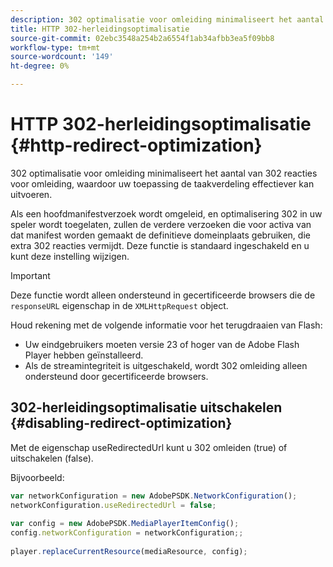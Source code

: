 ```yaml
---
description: 302 optimalisatie voor omleiding minimaliseert het aantal van 302 reacties voor omleiding, waardoor uw toepassing de taakverdeling effectiever kan uitvoeren.
title: HTTP 302-herleidingsoptimalisatie
source-git-commit: 02ebc3548a254b2a6554f1ab34afbb3ea5f09bb8
workflow-type: tm+mt
source-wordcount: '149'
ht-degree: 0%

---
```


# HTTP 302-herleidingsoptimalisatie {#http-redirect-optimization}

302 optimalisatie voor omleiding minimaliseert het aantal van 302 reacties voor omleiding, waardoor uw toepassing de taakverdeling effectiever kan uitvoeren.

Als een hoofdmanifestverzoek wordt omgeleid, en optimalisering 302 in uw speler wordt toegelaten, zullen de verdere verzoeken die voor activa van dat manifest worden gemaakt de definitieve domeinplaats gebruiken, die extra 302 reacties vermijdt. Deze functie is standaard ingeschakeld en u kunt deze instelling wijzigen.

>[!IMPORTANT]
>
>Deze functie wordt alleen ondersteund in gecertificeerde browsers die de `responseURL` eigenschap in de `XMLHttpRequest` object.

Houd rekening met de volgende informatie voor het terugdraaien van Flash:

* Uw eindgebruikers moeten versie 23 of hoger van de Adobe Flash Player hebben geïnstalleerd.
* Als de streamintegriteit is uitgeschakeld, wordt 302 omleiding alleen ondersteund door gecertificeerde browsers.

## 302-herleidingsoptimalisatie uitschakelen {#disabling-redirect-optimization}

Met de eigenschap useRedirectedUrl kunt u 302 omleiden (true) of uitschakelen (false).

Bijvoorbeeld:

```js
var networkConfiguration = new AdobePSDK.NetworkConfiguration(); 
networkConfiguration.useRedirectedUrl = false; 
 
var config = new AdobePSDK.MediaPlayerItemConfig(); 
config.networkConfiguration = networkConfiguration;; 
 
player.replaceCurrentResource(mediaResource, config);
```
